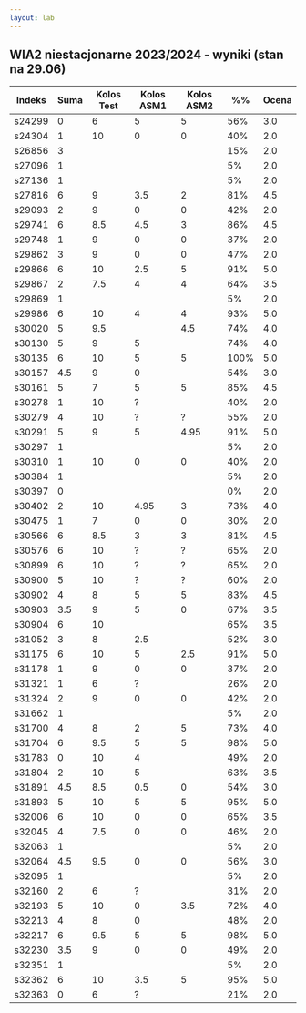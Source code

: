 ```yaml
---
layout: lab
---
```

## WIA2 niestacjonarne 2023/2024 - wyniki (stan na 29.06)


| Indeks | Suma | Kolos Test | Kolos ASM1 | Kolos ASM2 | %%   | Ocena |
| ------ | ---- | ---------- | ---------- | ---------- | ---- | ----- |
| s24299 | 0    | 6          | 5          | 5          | 56%  | 3.0   |
| s24304 | 1    | 10         | 0          | 0          | 40%  | 2.0   |
| s26856 | 3    |            |            |            | 15%  | 2.0   |
| s27096 | 1    |            |            |            | 5%   | 2.0   |
| s27136 | 1    |            |            |            | 5%   | 2.0   |
| s27816 | 6    | 9          | 3.5        | 2          | 81%  | 4.5   |
| s29093 | 2    | 9          | 0          | 0          | 42%  | 2.0   |
| s29741 | 6    | 8.5        | 4.5        | 3          | 86%  | 4.5   |
| s29748 | 1    | 9          | 0          | 0          | 37%  | 2.0   |
| s29862 | 3    | 9          | 0          | 0          | 47%  | 2.0   |
| s29866 | 6    | 10         | 2.5        | 5          | 91%  | 5.0   |
| s29867 | 2    | 7.5        | 4          | 4          | 64%  | 3.5   |
| s29869 | 1    |            |            |            | 5%   | 2.0   |
| s29986 | 6    | 10         | 4          | 4          | 93%  | 5.0   |
| s30020 | 5    | 9.5        |            | 4.5        | 74%  | 4.0   |
| s30130 | 5    | 9          | 5          |            | 74%  | 4.0   |
| s30135 | 6    | 10         | 5          | 5          | 100% | 5.0   |
| s30157 | 4.5  | 9          | 0          |            | 54%  | 3.0   |
| s30161 | 5    | 7          | 5          | 5          | 85%  | 4.5   |
| s30278 | 1    | 10         | ?          |            | 40%  | 2.0   |
| s30279 | 4    | 10         | ?          | ?          | 55%  | 2.0   |
| s30291 | 5    | 9          | 5          | 4.95       | 91%  | 5.0   |
| s30297 | 1    |            |            |            | 5%   | 2.0   |
| s30310 | 1    | 10         | 0          | 0          | 40%  | 2.0   |
| s30384 | 1    |            |            |            | 5%   | 2.0   |
| s30397 | 0    |            |            |            | 0%   | 2.0   |
| s30402 | 2    | 10         | 4.95       | 3          | 73%  | 4.0   |
| s30475 | 1    | 7          | 0          | 0          | 30%  | 2.0   |
| s30566 | 6    | 8.5        | 3          | 3          | 81%  | 4.5   |
| s30576 | 6    | 10         | ?          | ?          | 65%  | 2.0   |
| s30899 | 6    | 10         | ?          | ?          | 65%  | 2.0   |
| s30900 | 5    | 10         | ?          | ?          | 60%  | 2.0   |
| s30902 | 4    | 8          | 5          | 5          | 83%  | 4.5   |
| s30903 | 3.5  | 9          | 5          | 0          | 67%  | 3.5   |
| s30904 | 6    | 10         |            |            | 65%  | 3.5   |
| s31052 | 3    | 8          | 2.5        |            | 52%  | 3.0   |
| s31175 | 6    | 10         | 5          | 2.5        | 91%  | 5.0   |
| s31178 | 1    | 9          | 0          | 0          | 37%  | 2.0   |
| s31321 | 1    | 6          | ?          |            | 26%  | 2.0   |
| s31324 | 2    | 9          | 0          | 0          | 42%  | 2.0   |
| s31662 | 1    |            |            |            | 5%   | 2.0   |
| s31700 | 4    | 8          | 2          | 5          | 73%  | 4.0   |
| s31704 | 6    | 9.5        | 5          | 5          | 98%  | 5.0   |
| s31783 | 0    | 10         | 4          |            | 49%  | 2.0   |
| s31804 | 2    | 10         | 5          |            | 63%  | 3.5   |
| s31891 | 4.5  | 8.5        | 0.5        | 0          | 54%  | 3.0   |
| s31893 | 5    | 10         | 5          | 5          | 95%  | 5.0   |
| s32006 | 6    | 10         | 0          | 0          | 65%  | 3.5   |
| s32045 | 4    | 7.5        | 0          | 0          | 46%  | 2.0   |
| s32063 | 1    |            |            |            | 5%   | 2.0   |
| s32064 | 4.5  | 9.5        | 0          | 0          | 56%  | 3.0   |
| s32095 | 1    |            |            |            | 5%   | 2.0   |
| s32160 | 2    | 6          | ?          |            | 31%  | 2.0   |
| s32193 | 5    | 10         | 0          | 3.5        | 72%  | 4.0   |
| s32213 | 4    | 8          | 0          |            | 48%  | 2.0   |
| s32217 | 6    | 9.5        | 5          | 5          | 98%  | 5.0   |
| s32230 | 3.5  | 9          | 0          | 0          | 49%  | 2.0   |
| s32351 | 1    |            |            |            | 5%   | 2.0   |
| s32362 | 6    | 10         | 3.5        | 5          | 95%  | 5.0   |
| s32363 | 0    | 6          | ?          |            | 21%  | 2.0   |